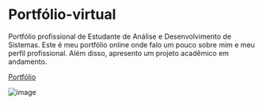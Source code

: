 # Portfólio-virtual
Portfólio profissional de Estudante de Análise e Desenvolvimento de Sistemas.
Este é meu portfólio online onde falo um pouco sobre mim e meu perfil profissional. Além disso, apresento um projeto acadêmico em andamento.

[Portfólio](https://portfolio-virtual-beatriz-goncalves.netlify.app/)

![image](https://github.com/user-attachments/assets/728f17a3-916c-4b30-94cc-355280a8b4bf)
